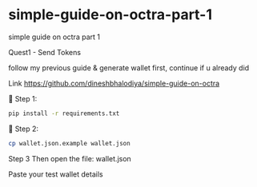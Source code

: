 # simple-guide-on-octra-part-1
simple guide on octra part 1

Quest1 - Send Tokens

follow my previous guide & generate wallet first, continue if u already did

Link https://github.com/dineshbhalodiya/simple-guide-on-octra

🔹 Step 1:

````bash
pip install -r requirements.txt
````

🔹 Step 2:
````bash
cp wallet.json.example wallet.json
````

Step 3
Then open the file: wallet.json

Paste your test wallet details

